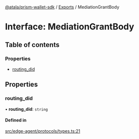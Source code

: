 [@atala/prism-wallet-sdk](../README.md) / [Exports](../modules.md) / MediationGrantBody

# Interface: MediationGrantBody

## Table of contents

### Properties

- [routing\_did](MediationGrantBody.md#routing_did)

## Properties

### routing\_did

• **routing\_did**: `string`

#### Defined in

[src/edge-agent/protocols/types.ts:21](https://github.com/hyperledger/identus-edge-agent-sdk-ts/blob/70efa8b16122ab132f36ab1c9f2ac30b3a4b3176/src/edge-agent/protocols/types.ts#L21)
